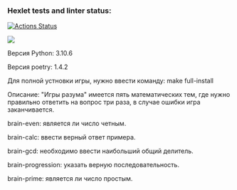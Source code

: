### Hexlet tests and linter status:
[![Actions Status](https://github.com/goryay/python-project-lvl1/workflows/hexlet-check/badge.svg)](https://github.com/goryay/python-project-lvl1/actions)

<a href="https://codeclimate.com/github/goryay/python-project-lvl1/maintainability"><img src="https://api.codeclimate.com/v1/badges/614a3f8511bdb84b3258/maintainability" /></a>

Версия Python: 3.10.6

Версия poetry: 1.4.2

Для полной устновки игры, нужно ввести команду: make full-install

Описание: "Игры разума" имеется пять математических тем, где нужно правильно ответить на вопрос три раза, в случае ошибки игра заканчивается.

brain-even: является ли число четным.

brain-calc: ввести верный ответ примера.

brain-gcd: необходимо ввести наибольший общий делитель.

brain-progression: указать верную последовательность.

brain-prime: является ли число простым.
